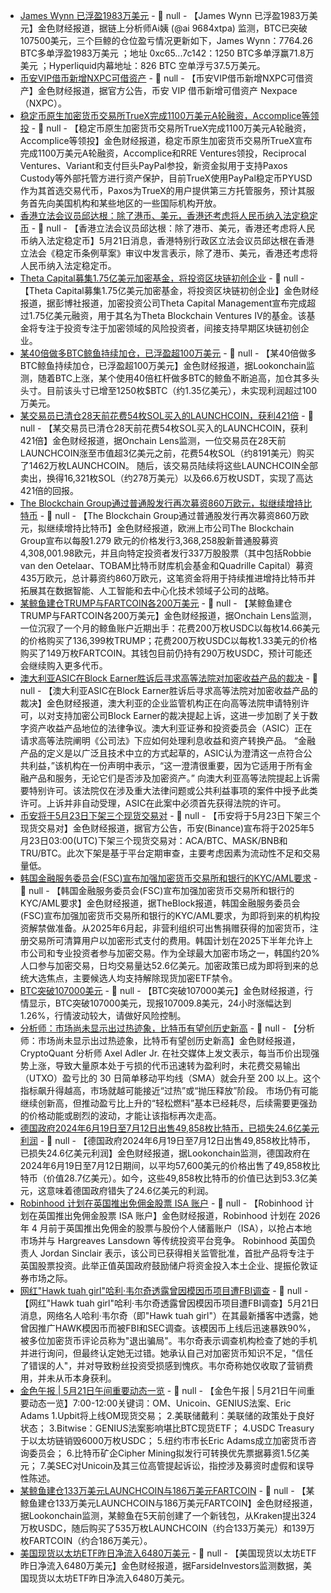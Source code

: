 - [James Wynn 已浮盈1983万美元](https://x.com/ai_9684xtpa/status/1925070559186161911) - 📰 null - 【James Wynn 已浮盈1983万美元】金色财经报道，据链上分析师Ai姨 (@ai 9684xtpa) 监测，BTC已突破107500美元，三个巨鲸的仓位盈亏情况更新如下，James Wynn：7764.26 BTC多单浮盈1983万美元 ；地址 0xc65...7c142：1250 BTC多单浮赢71.8万美元 ；Hyperliquid内幕地址：826 BTC 空单浮亏37.5万美元。
- [币安VIP借币新增NXPC可借资产]() - 📰 null - 【币安VIP借币新增NXPC可借资产】金色财经报道，据官方公告，币安 VIP 借币新增可借资产 Nexpace（NXPC）。
- [稳定币原生加密货币交易所TrueX完成1100万美元A轮融资，Accomplice等领投](https://www.cypherhunter.com/en/e/truex-exchange-raised-funding-2025-05-20/) - 📰 null - 【稳定币原生加密货币交易所TrueX完成1100万美元A轮融资，Accomplice等领投】金色财经报道，稳定币原生加密货币交易所TrueX宣布完成1100万美元A轮融资，Accomplice和RRE Ventures领投，Reciprocal Ventures、Variant和支付巨头PayPal参投，新资金拟用于支持Paxos Custody等外部托管方进行资产保护，目前TrueX使用PayPal稳定币PYUSD作为其首选交易代币，Paxos为TrueX的用户提供第三方托管服务，预计其服务首先向美国机构和某些地区的一些国际机构开放。
- [香港立法会议员邱达根：除了港币、美元，香港还考虑将人民币纳入法定稳定币]() - 📰 null - 【香港立法会议员邱达根：除了港币、美元，香港还考虑将人民币纳入法定稳定币】5月21日消息，香港特别行政区立法会议员邱达根在香港立法会《稳定币条例草案》审议中发言表示，除了港币、美元，香港还考虑将人民币纳入法定稳定币。
- [Theta Capital募集1.75亿美元加密基金，将投资区块链初创企业](https://www.bloomberg.com/news/articles/2025-05-21/theta-capital-secures-175-million-for-crypto-fund-investments) - 📰 null - 【Theta Capital募集1.75亿美元加密基金，将投资区块链初创企业】金色财经报道，据彭博社报道，加密投资公司Theta Capital Management宣布完成超过1.75亿美元融资，用于其名为Theta Blockchain Ventures IV的基金。该基金将专注于投资专注于加密领域的风险投资者，间接支持早期区块链初创企业。
- [某40倍做多BTC鲸鱼持续加仓，已浮盈超100万美元](https://x.com/lookonchain/status/1925064259488346424) - 📰 null - 【某40倍做多BTC鲸鱼持续加仓，已浮盈超100万美元】金色财经报道，据Lookonchain监测，随着BTC上涨，某个使用40倍杠杆做多BTC的鲸鱼不断追高，加仓其多头头寸。目前该头寸已增至1250枚$BTC（约1.35亿美元），未实现利润超过100万美元。
- [某交易员已清仓28天前花费54枚SOL买入的LAUNCHCOIN，获利421倍](https://x.com/OnchainLens/status/1925059876029628867) - 📰 null - 【某交易员已清仓28天前花费54枚SOL买入的LAUNCHCOIN，获利421倍】金色财经报道，据Onchain Lens监测，一位交易员在28天前LAUNCHCOIN涨至市值超3亿美元之前，花费54枚SOL（约8191美元）购买了1462万枚LAUNCHCOIN。 
随后，该交易员陆续将这些LAUNCHCOIN全部卖出，换得16,321枚SOL（约278万美元）以及66.6万枚USDT，实现了高达421倍的回报。
- [The Blockchain Group通过普通股发行再次募资860万欧元，拟继续增持比特币](https://bitcoinmagazine.com/news/the-blockchain-group-secures-e8-6-million-to-boost-bitcoin-strategy) - 📰 null - 【The Blockchain Group通过普通股发行再次募资860万欧元，拟继续增持比特币】金色财经报道，欧洲上市公司The Blockchain Group宣布以每股1.279 欧元的价格发行3,368,258股新普通股募资4,308,001.98欧元，并且向特定投资者发行337万股股票（其中包括Robbie van den Oetelaar、TOBAM比特币财库机会基金和Quadrille Capital）募资435万欧元，总计募资约860万欧元，这笔资金将用于持续推进增持比特币并拓展其在数据智能、人工智能和去中心化技术领域子公司的战略。
- [某鲸鱼建仓TRUMP与FARTCOIN各200万美元](https://x.com/OnchainLens/status/1925055197258383685) - 📰 null - 【某鲸鱼建仓TRUMP与FARTCOIN各200万美元】金色财经报道，据Onchain Lens监测，一位沉寂了一个月的鲸鱼账户近期出手：花费200万枚USDC以每枚14.66美元的价格购买了136,399枚TRUMP；花费200万枚USDC以每枚1.33美元的价格购买了149万枚FARTCOIN。其钱包目前仍持有290万枚USDC，预计可能还会继续购入更多代币。
- [澳大利亚ASIC在Block Earner胜诉后寻求高等法院对加密收益产品的裁决](https://decrypt.co/321247/asic-seeks-high-court-ruling-crypto-yield-products-block-earner) - 📰 null - 【澳大利亚ASIC在Block Earner胜诉后寻求高等法院对加密收益产品的裁决】金色财经报道，澳大利亚的企业监管机构正在向高等法院申请特别许可，以对支持加密公司Block Earner的裁决提起上诉，这进一步加剧了关于数字资产收益产品地位的法律争议。澳大利亚证券和投资委员会（ASIC）正在请求高等法院阐明《公司法》下应如何处理利息收益和资产转换产品。 
“金融产品的定义是以广泛且技术中立的方式起草的，ASIC认为澄清这一点符合公共利益，”该机构在一份声明中表示，“这一澄清很重要，因为它适用于所有金融产品和服务，无论它们是否涉及加密资产。” 
向澳大利亚高等法院提起上诉需要特别许可。该法院仅在涉及重大法律问题或公共利益事项的案件中授予此类许可。上诉并非自动受理，ASIC在此案中必须首先获得法院的许可。
- [币安将于5月23日下架三个现货交易对](https://www.binance.com/en/support/announcement/detail/714283bd536e405ba8afd855fa9ac0ec) - 📰 null - 【币安将于5月23日下架三个现货交易对】金色财经报道，据官方公告，币安(Binance)宣布将于2025年5月23日03:00(UTC)下架三个现货交易对：ACA/BTC、MASK/BNB和TRU/BTC。此次下架是基于平台定期审查，主要考虑因素为流动性不足和交易量低。
- [韩国金融服务委员会(FSC)宣布加强加密货币交易所和银行的KYC/AML要求](https://www.theblock.co/post/355147/south-korea-mandates-stricter-crypto-aml-kyc-for-upcoming-institutional-ban-lift?utm_source=twitter&utm_medium=social) - 📰 null - 【韩国金融服务委员会(FSC)宣布加强加密货币交易所和银行的KYC/AML要求】金色财经报道，据TheBlock报道，韩国金融服务委员会(FSC)宣布加强加密货币交易所和银行的KYC/AML要求，为即将到来的机构投资解禁做准备。从2025年6月起，非营利组织可出售捐赠获得的加密货币，注册交易所可清算用户以加密形式支付的费用。韩国计划在2025下半年允许上市公司和专业投资者参与加密交易。作为全球最大加密市场之一，韩国约20%人口参与加密交易，日均交易量达52.6亿美元。加密政策已成为即将到来的总统大选焦点，主要候选人均支持解除现货加密ETF禁令。
- [BTC突破107000美元]() - 📰 null - 【BTC突破107000美元】金色财经报道，行情显示，BTC突破107000美元，现报107009.8美元，24小时涨幅达到1.26%，行情波动较大，请做好风险控制。
- [分析师：市场尚未显示出过热迹象，比特币有望创历史新高](https://x.com/AxelAdlerJr/status/1925042592770625945) - 📰 null - 【分析师：市场尚未显示出过热迹象，比特币有望创历史新高】金色财经报道，CryptoQuant 分析师 Axel Adler Jr. 在社交媒体上发文表示，每当币价出现强势上涨，导致大量原本处于亏损的代币迅速转为盈利时，未花费交易输出（UTXO）盈亏比的 30 日简单移动平均线（SMA）就会升至 200 以上。这个指标飙升得越高，市场就越可能接近“过热”或“抛压释放”阶段。 
市场仍有可能继续创新高，但推动盈亏比上升的“轻松燃料”基本已经耗尽，后续需要更强劲的价格动能或剧烈的波动，才能让该指标再次走高。
- [德国政府2024年6月19日至7月12日出售49,858枚比特币，已损失24.6亿美元利润](https://x.com/lookonchain/status/1925043528280969345) - 📰 null - 【德国政府2024年6月19日至7月12日出售49,858枚比特币，已损失24.6亿美元利润】金色财经报道，据Lookonchain监测，德国政府在2024年6月19日至7月12日期间，以平均57,600美元的价格出售了49,858枚比特币（价值28.7亿美元）。如今，这些49,858枚比特币的价值已达到53.3亿美元，这意味着德国政府错失了24.6亿美元的利润。
- [Robinhood 计划在英国推出免佣金股票 ISA 账户](https://www.ft.com/content/a8f40f60-3849-4f8a-975a-c8417c681987) - 📰 null - 【Robinhood 计划在英国推出免佣金股票 ISA 账户】金色财经报道，Robinhood 计划在 2026 年 4 月前于英国推出免佣金的股票与股份个人储蓄账户（ISA），以抢占本地市场并与 Hargreaves Lansdown 等传统投资平台竞争。 
Robinhood 英国负责人 Jordan Sinclair 表示，该公司已获得相关监管批准，首批产品将专注于英国股票投资。此举正值英国政府鼓励储户将资金投入本土企业、提振伦敦证券市场之际。
- [网红"Hawk tuah girl"哈利·韦尔奇透露曾因模因币项目遭FBI调查](https://cointelegraph.com/news/hawk-tuah-girl-haliey-welch-fbi-probed-over-hawk-memecoin) - 📰 null - 【网红"Hawk tuah girl"哈利·韦尔奇透露曾因模因币项目遭FBI调查】5月21日消息，网络名人哈利·韦尔奇（即"Hawk tuah girl"）在其最新播客中透露，她曾因推广HAWK模因币而被FBI和SEC调查。该模因币上线后迅速暴跌90%，被多位加密货币评论员称为"退出骗局"。韦尔奇表示调查机构检查了她的手机并进行询问，但最终认定她无过错。她承认自己对加密货币知识不足，"信任了错误的人"，并对导致粉丝投资受损感到愧疚。韦尔奇称她仅收取了营销费用，并未从币本身获利。
- [金色午报 | 5月21日午间重要动态一览]() - 📰 null - 【金色午报 | 5月21日午间重要动态一览】7:00-12:00关键词：OM、Unicoin、GENIUS法案、Eric Adams 
1.Upbit将上线OM现货交易； 
2.美联储戴利：美联储的政策处于良好状态； 
3.Bitwise：GENIUS法案影响堪比BTC现货ETF； 
4.USDC Treasury于以太坊链销毁6000万枚USDC； 
5.纽约市市长Eric Adams成立加密货币咨询委员会； 
6.比特币矿企Cipher Mining拟发行可转换优先票据募资1.5亿美元； 
7.美SEC对Unicoin及其三位高管提起诉讼，指控涉及募资时虚假和误导性陈述。
- [某鲸鱼建仓133万美元LAUNCHCOIN与186万美元FARTCOIN](https://x.com/lookonchain/status/1925037472221954417) - 📰 null - 【某鲸鱼建仓133万美元LAUNCHCOIN与186万美元FARTCOIN】金色财经报道，据Lookonchain监测，某鲸鱼在5天前创建了一个新钱包，从Kraken提出324万枚USDC，随后购买了535万枚LAUNCHCOIN（约合133万美元）和139万枚FARTCOIN（约合186万美元）。
- [美国现货以太坊ETF昨日净流入6480万美元]() - 📰 null - 【美国现货以太坊ETF昨日净流入6480万美元】金色财经报道，据FarsideInvestors监测数据，美国现货以太坊ETF昨日净流入6480万美元。
